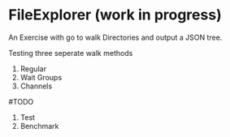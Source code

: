 # FileExplorer (work in progress)
An Exercise with go to walk Directories and output a JSON tree.

Testing three seperate walk methods

1. Regular 
2. Wait Groups
3. Channels


#TODO
1. Test
2. Benchmark
